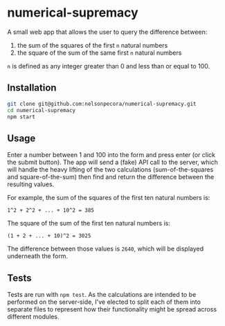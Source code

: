 # numerical-supremacy

A small web app that allows the user to query the difference between:

1. the sum of the squares of the first `n` natural numbers
2. the square of the sum of the same first `n` natural numbers

`n` is defined as any integer greater than 0 and less than or equal to 100.

## Installation

```bash
git clone git@github.com:nelsonpecora/numerical-supremacy.git
cd numerical-supremacy
npm start
```

## Usage

Enter a number between 1 and 100 into the form and press enter (or click the submit button). The app will send a (fake) API call to the server, which will handle the heavy lifting of the two calculations (sum-of-the-squares and square-of-the-sum) then find and return the difference between the resulting values.

For example, the sum of the squares of the first ten natural numbers is:

```
1^2 + 2^2 + ... + 10^2 = 385
```

The square of the sum of the first ten natural numbers is:

```
(1 + 2 + ... + 10)^2 = 3025
```

The difference between those values is `2640`, which will be displayed underneath the form.

## Tests

Tests are run with `npm test`. As the calculations are intended to be performed on the server-side, I've elected to split each of them into separate files to represent how their functionality might be spread across different modules.
